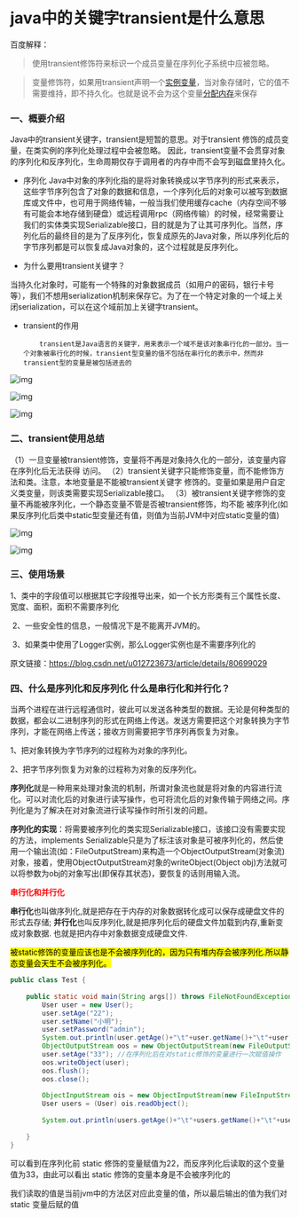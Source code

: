 # java中的关键字transient是什么意思

百度解释：

> 使用transient修饰符来标识一个成员变量在序列化子系统中应被忽略。

> 变量修饰符，如果用transient声明一个[实例变量](https://www.baidu.com/s?wd=实例变量&tn=SE_PcZhidaonwhc_ngpagmjz&rsv_dl=gh_pc_zhidao)，当对象存储时，它的值不需要维持，即不持久化。也就是说不会为这个变量[分配内存](https://www.baidu.com/s?wd=分配内存&tn=SE_PcZhidaonwhc_ngpagmjz&rsv_dl=gh_pc_zhidao)来保存



### 一、概要介绍

Java中的transient关键字，transient是短暂的意思。对于transient 修饰的成员变量，在类实例的序列化处理过程中会被忽略。 因此，transient变量不会贯穿对象的序列化和反序列化，生命周期仅存于调用者的内存中而不会写到磁盘里持久化。

- 序列化
   		Java中对象的序列化指的是将对象转换成以字节序列的形式来表示，这些字节序列包含了对象的数据和信息，一个序列化后的对象可以被写到数据库或文件中，也可用于网络传输，一般当我们使用缓存cache（内存空间不够有可能会本地存储到硬盘）或远程调用rpc（网络传输）的时候，经常需要让我们的实体类实现Serializable接口，目的就是为了让其可序列化。当然，序列化后的最终目的是为了反序列化，恢复成原先的Java对象，所以序列化后的字节序列都是可以恢复成Java对象的，这个过程就是反序列化。

-  为什么要用transient关键字？

  ​		当持久化对象时，可能有一个特殊的对象数据成员（如用户的密码，银行卡号等），我们不想用serialization机制来保存它。为了在一个特定对象的一个域上关闭serialization，可以在这个域前加上关键字transient。

- transient的作用

    	  transient是Java语言的关键字，用来表示一个域不是该对象串行化的一部分。当一个对象被串行化的时候，transient型变量的值不包括在串行化的表示中，然而非transient型的变量是被包括进去的



![img](https://img-blog.csdn.net/20180614221139335?watermark/2/text/aHR0cHM6Ly9ibG9nLmNzZG4ubmV0L3UwMTI3MjM2NzM=/font/5a6L5L2T/fontsize/400/fill/I0JBQkFCMA==/dissolve/70)



![img](https://img-blog.csdn.net/20180614221158207?watermark/2/text/aHR0cHM6Ly9ibG9nLmNzZG4ubmV0L3UwMTI3MjM2NzM=/font/5a6L5L2T/fontsize/400/fill/I0JBQkFCMA==/dissolve/70)

![img](https://img-blog.csdn.net/20180614221217414?watermark/2/text/aHR0cHM6Ly9ibG9nLmNzZG4ubmV0L3UwMTI3MjM2NzM=/font/5a6L5L2T/fontsize/400/fill/I0JBQkFCMA==/dissolve/70)

### 二、transient使用总结
（1）一旦变量被transient修饰，变量将不再是对象持久化的一部分，该变量内容在序列化后无法获得 
       访问。
（2）transient关键字只能修饰变量，而不能修饰方法和类。注意，本地变量是不能被transient关键字
       修饰的。变量如果是用户自定义类变量，则该类需要实现Serializable接口。
（3）被transient关键字修饰的变量不再能被序列化，一个静态变量不管是否被transient修饰，均不能
       被序列化(如果反序列化后类中static型变量还有值，则值为当前JVM中对应static变量的值)

![img](https://img-blog.csdn.net/20180614221348936?watermark/2/text/aHR0cHM6Ly9ibG9nLmNzZG4ubmV0L3UwMTI3MjM2NzM=/font/5a6L5L2T/fontsize/400/fill/I0JBQkFCMA==/dissolve/70)

![img](https://img-blog.csdn.net/20180614221407782?watermark/2/text/aHR0cHM6Ly9ibG9nLmNzZG4ubmV0L3UwMTI3MjM2NzM=/font/5a6L5L2T/fontsize/400/fill/I0JBQkFCMA==/dissolve/70)

### 三、使用场景

​    1、类中的字段值可以根据其它字段推导出来，如一个长方形类有三个属性长度、宽度、面积，面积不需要序列化

​    2、一些安全性的信息，一般情况下是不能离开JVM的。

​    3、如果类中使用了Logger实例，那么Logger实例也是不需要序列化的



原文链接：https://blog.csdn.net/u012723673/article/details/80699029



### 四、什么是序列化和反序列化 什么是串行化和并行化？

当两个进程在进行远程通信时，彼此可以发送各种类型的数据。无论是何种类型的数据，都会以二进制序列的形式在网络上传送。发送方需要把这个对象转换为字节序列，才能在网络上传送；接收方则需要把字节序列再恢复为对象。

  1、把对象转换为字节序列的过程称为对象的序列化。

  2、把字节序列恢复为对象的过程称为对象的反序列化。

   **序列化**就是一种用来处理对象流的机制，所谓对象流也就是将对象的内容进行流化。可以对流化后的对象进行读写操作，也可将流化后的对象传输于网络之间。序列化是为了解决在对对象流进行读写操作时所引发的问题。

​    **序列化的实现**：将需要被序列化的类实现Serializable接口，该接口没有需要实现的方法，implements Serializable只是为了标注该对象是可被序列化的，然后使用一个输出流(如：FileOutputStream)来构造一个ObjectOutputStream(对象流)对象，接着，使用ObjectOutputStream对象的writeObject(Object obj)方法就可以将参数为obj的对象写出(即保存其状态)，要恢复的话则用输入流。

<font color=red>**串行化和并行化**</font>

   **串行化**也叫做序列化,就是把存在于内存的对象数据转化成可以保存成硬盘文件的形式去存储;
   **并行化**也叫反序列化,就是把序列化后的硬盘文件加载到内存,重新变成对象数据.
   也就是把内存中对象数据变成硬盘文件.

<mark> 被static修饰的变量应该也是不会被序列化的，因为只有堆内存会被序列化.所以静态变量会天生不会被序列化。</mark>

```java
public class Test {
    
    public static void main(String args[]) throws FileNotFoundException, IOException, ClassNotFoundException {
        User user = new User();
        user.setAge("22");
        user.setName("小明");
        user.setPassword("admin");
        System.out.println(user.getAge()+"\t"+user.getName()+"\t"+user.getPassword());
        ObjectOutputStream oos = new ObjectOutputStream(new FileOutputStream("e:/user.txt"));
        user.setAge("33"); //在序列化后在对static修饰的变量进行一次赋值操作
        oos.writeObject(user);
        oos.flush();
        oos.close();
        
        ObjectInputStream ois = new ObjectInputStream(new FileInputStream("e:/user.txt"));
        User users = (User) ois.readObject();
        
        System.out.println(users.getAge()+"\t"+users.getName()+"\t"+users.getPassword());
        
    }
}
```



可以看到在序列化前 static 修饰的变量赋值为22，而反序列化后读取的这个变量值为33，由此可以看出 static 修饰的变量本身是不会被序列化的

我们读取的值是当前jvm中的方法区对应此变量的值，所以最后输出的值为我们对static 变量后赋的值

